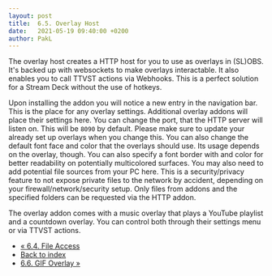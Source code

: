 ```yaml
---
layout: post
title:  6.5. Overlay Host
date:   2021-05-19 09:40:00 +0200
author: PakL
---
```

The overlay host creates a HTTP host for you to use as overlays in (SL)OBS. It's backed up with websockets to make
overlays interactable.
It also enables you to call TTVST actions via Webhooks. This is a perfect solution for a Stream Deck without the use of
hotkeys.

Upon installing the addon you will notice a new entry in the navigation bar. This is the place for any overlay settings.
Additional overlay addons will place their settings here. You can change the port, that the HTTP server will listen on.
This will be `8090` by default. Please make sure to update your already set up overlays when you change this.
You can also change the default font face and color that the overlays should use. Its usage depends on the overlay,
though. You can also specify a font border with and color for better readability on potentially multicolored surfaces.
You may also need to add potential file sources from your PC here. This is a security/privacy feature to not expose
private files to the network by accident, depending on your firewall/network/security setup. Only files from addons and
the specified folders can be requested via the HTTP addon.

The overlay addon comes with a music overlay that plays a YouTube playlist and a countdown overlay. You can control both
through their settings menu or via TTVST actions.

<nav class="mt-4">
	<ul class="pagination justify-content-center">
		<li class="page-item"><a class="bg-dark page-link" href="06-04-file-access.html">« 6.4. File Access</a></li>
		<li class="page-item"><a class="bg-dark page-link" href="index.html">Back to index</a></li>
		<li class="page-item"><a class="bg-dark page-link" href="06-06-gif-overlay.html">6.6. GIF Overlay »</a></li>
	</ul>
</nav>